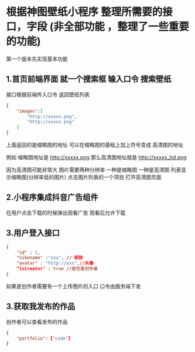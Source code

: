 
# 根据神图壁纸小程序 整理所需要的接口，字段 (非全部功能 ，整理了一些重要的功能)

  第一个版本先实现基本功能 

## 1.首页前端界面 就一个搜索框 输入口令 搜索壁纸

接口根据前端传入口令 返回壁纸列表 

``` JSON
{
    "images":[
        "http://xxxxx.png",
        "http://xxxxx.png"
    ]
}
```
上面返回的是缩略图的地址 可以在缩略图的基础上加上符号变成 高清图的地址 

例如 缩略图地址是 http://xxxxx.png 那么高清图地址就是 http://xxxxx_hd.png

因为高清图可能非常大 图片需要两种分辨率 一种是缩略图 一种是高清图 列表显示缩略图(分辨率低的图片) 点击图片列表的一个项目 打开高清图页面

## 2.小程序集成抖音广告组件
在用户点击下载的时候弹出观看广告 观看后允许下载

## 3.用户登入接口 
``` JSON
{
    "id" : 1,
    "nikename" :"xxx", // 昵称
    "avatar" : "http://xxx",//头像
    “isCreator" : true //是否是创作者
}
```
如果是创作者需要有一个上传图片的入口 口令由服务端下发 



## 3.获取我发布的作品
创作者可以查看发布的作品
``` JSON
{
    "portfolio":【"code"】
}
```









